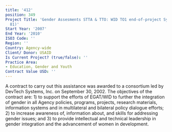 ```yaml
---
title: '412'
position: 349
Project Title: 'Gender Assesments STTA & TTO: WID TO1 end-of-project Symposium (TDY
  81)'
Start Year: '2007'
End Year: '2010'
ISO3 Code: ''
Region: ''
Country: Agency-wide
Client/ Donor: USAID
Is Current Project? (true/false): ''
Practice Area:
- Education, Gender and Youth
Contract Value USD: ''
---
```


A contract to carry out this assistance was awarded to a consortium led by DevTech Systems, Inc. on September 30, 2002. The objectives of the contract are: 1) to support the efforts of EGAT/WID to further the integration of gender in all Agency policies, programs, projects, research materials, information systems and in multilateral and bilateral policy dialogue efforts; 2) to increase awareness of, information about, and skills for addressing gender issues; and 3) to provide intellectual and technical leadership in gender integration and the advancement of women in development.